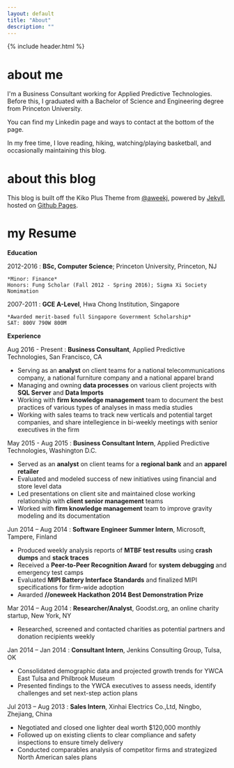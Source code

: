 ```yaml
---
layout: default
title: "About"
description: ""
---
```

{% include header.html %}

# about me

I'm a Business Consultant working for Applied Predictive Technologies. Before this, I graduated with a Bachelor of Science and Engineering degree from Princeton University.

You can find my Linkedin page and ways to contact at the bottom of the page. 

In my free time, I love reading, hiking, watching/playing basketball, and occasionally maintaining this blog.

# about this blog
This blog is built off the Kiko Plus Theme from [@aweekj](https://aweekj.github.io/Kiko-plus), powered by [Jekyll](http://jekyllrb.com), hosted on [Github Pages](https://pages.github.com).

# my Resume
**Education**

2012-2016
:   **BSc, Computer Science**; Princeton University, Princeton, NJ

    *Minor: Finance*  
    Honors: Fung Scholar (Fall 2012 - Spring 2016); Sigma Xi Society Nomimation

2007-2011
:	**GCE A-Level**, Hwa Chong Institution, Singapore

	*Awarded merit-based full Singapore Government Scholarship*  
	SAT: 800V 790W 800M

**Experience**

Aug 2016 - Present
:    **Business Consultant**, Applied Predictive Technologies, San Francisco, CA  
- Serving as an **analyst** on client teams for a national telecommunications company, a national furniture company and a national apparel brand  
- Managing and owning **data processes** on various client projects with **SQL Server** and **Data Imports**  
- Working with **firm knowledge management** team to document the best practices of various types of analyses in mass media studies  
- Working with sales teams to track new verticals and potential target companies, and share intellegience in bi-weekly meetings with senior executives in the firm  

May 2015 - Aug 2015
:   **Business Consultant Intern**, Applied Predictive Technologies, Washington D.C.
- Served as an **analyst** on client teams for a **regional bank** and an **apparel retailer**  
- Evaluated and modeled success of new initiatives using financial and store level data  
- Led presentations on client site and maintained close working relationship with **client senior management** teams  
- Worked with **firm knowledge management** team to improve gravity modeling and its documentation  

Jun 2014 – Aug 2014
:   **Software Engineer Summer Intern**, Microsoft, Tampere, Finland  
- Produced weekly analysis reports of **MTBF test results** using **crash dumps** and **stack traces**  
- Received a **Peer-to-Peer Recognition Award** for **system debugging** and emergency test camps  
- Evaluated **MIPI Battery Interface Standards** and finalized MIPI specifications for firm-wide adoption  
- Awarded **//oneweek Hackathon 2014 Best Demonstration Prize**  

Mar 2014 – Aug 2014
:   **Researcher/Analyst**, Goodst.org, an online charity startup, New York, NY  
- Researched, screened and contacted charities as potential partners and donation recipients weekly

Jan 2014 – Jan 2014
:   **Consultant Intern**, Jenkins Consulting Group, Tulsa, OK  
- Consolidated demographic data and projected growth trends for YWCA East Tulsa and Philbrook Museum  
- Presented findings to the YWCA executives to assess needs, identify challenges and set next-step action plans

Jul 2013 – Aug 2013
:   **Sales Intern**, Xinhai Electrics Co.,Ltd, Ningbo, Zhejiang, China  
- Negotiated and closed one lighter deal worth $120,000 monthly  
- Followed up on existing clients to clear compliance and safety inspections to ensure timely delivery  
- Conducted comparables analysis of competitor firms and strategized North American sales plans  